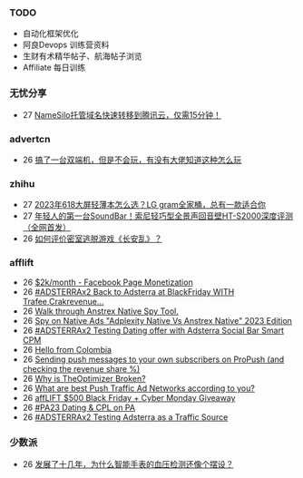 ### TODO
-  自动化框架优化
-  阿良Devops 训练营资料
-  生财有术精华帖子、航海帖子浏览
-  Affiliate 每日训练

### 无忧分享
<!-- ruyo:START -->
-  27 [NameSilo托管域名快速转移到腾讯云，仅需15分钟！](https://51.ruyo.net/18548.html)<!-- ruyo:END -->

### advertcn
<!-- advertcn:START -->
-  26 [搞了一台双端机，但是不会玩，有没有大佬知道这种怎么玩](https://www.advertcn.com/forum.php?mod=viewthread&tid=113081)<!-- advertcn:END -->

### zhihu
<!-- zhihu:START -->
-  27 [2023年618大屏轻薄本怎么选？LG gram全家桶，总有一款适合你](http://zhuanlan.zhihu.com/p/632641888?utm_campaign=rss&utm_medium=rss&utm_source=rss&utm_content=title)
-  27 [年轻人的第一台SoundBar！索尼轻巧型全景声回音壁HT-S2000深度评测（全网首发）](http://zhuanlan.zhihu.com/p/630990296?utm_campaign=rss&utm_medium=rss&utm_source=rss&utm_content=title)
-  26 [如何评价密室逃脱游戏《长安乱》？](http://www.zhihu.com/question/563950552/answer/3045961312?utm_campaign=rss&utm_medium=rss&utm_source=rss&utm_content=title)<!-- zhihu:END -->

### afflift
<!-- afflift:START -->
-  26 [$2k/month - Facebook Page Monetization](https://afflift.com/f/threads/2k-month-facebook-page-monetization.10637/)
-  26 [#ADSTERRAx2 Back to Adsterra at BlackFriday WITH Trafee,Crakrevenue...](https://afflift.com/f/threads/adsterrax2-back-to-adsterra-at-blackfriday-with-trafee-crakrevenue.12115/)
-  26 [Walk through Anstrex Native Spy Tool.](https://afflift.com/f/threads/walk-through-anstrex-native-spy-tool.9819/)
-  26 [Spy on Native Ads &quot;Adplexity Native Vs Anstrex Native&quot; 2023 Edition](https://afflift.com/f/threads/spy-on-native-ads-adplexity-native-vs-anstrex-native-2023-edition.12116/)
-  26 [#ADSTERRAx2 Testing Dating offer with Adsterra Social Bar Smart CPM](https://afflift.com/f/threads/adsterrax2-testing-dating-offer-with-adsterra-social-bar-smart-cpm.12092/)
-  26 [Hello from Colombia](https://afflift.com/f/threads/hello-from-colombia.12114/)
-  26 [Sending push messages to your own subscribers on ProPush &lpar;and checking the revenue share %&rpar;](https://afflift.com/f/threads/sending-push-messages-to-your-own-subscribers-on-propush-and-checking-the-revenue-share.10040/)
-  26 [Why is TheOptimizer Broken?](https://afflift.com/f/threads/why-is-theoptimizer-broken.12110/)
-  26 [What are best Push Traffic Ad Networks according to you?](https://afflift.com/f/threads/what-are-best-push-traffic-ad-networks-according-to-you.11953/)
-  26 [affLIFT $500 Black Friday + Cyber Monday Giveaway](https://afflift.com/f/threads/afflift-500-black-friday-cyber-monday-giveaway.12105/)
-  26 [#PA23 Dating &amp; CPL on PA](https://afflift.com/f/threads/pa23-dating-cpl-on-pa.11581/)
-  26 [#ADSTERRAx2 Testing Adsterra as a Traffic Source](https://afflift.com/f/threads/adsterrax2-testing-adsterra-as-a-traffic-source.11955/)<!-- afflift:END -->

### 少数派
<!-- sspai:START -->
-  26 [发展了十几年，为什么智能手表的血压检测还像个摆设？](https://sspai.com/post/84622)<!-- sspai:END -->
